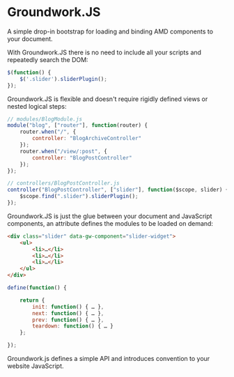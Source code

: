 # Groundwork.JS

A simple drop-in bootstrap for loading and binding AMD components to your document.

With Groundwork.JS there is no need to include all your scripts and repeatedly search the DOM:

```javascript
$(function() {
	$('.slider').sliderPlugin();
});
```

Groundwork.JS is flexible and doesn't require rigidly defined views or nested logical steps:

```javascript
// modules/BlogModule.js
module("blog", ["router"], function(router) {
	router.when("/", {
		controller: "BlogArchiveController"
	});
	router.when("/view/:post", {
		controller: "BlogPostController"
	});
});

// controllers/BlogPostController.js
controller("BlogPostController", ["slider"], function($scope, slider) {
	$scope.find(".slider").sliderPlugin();
});
```

Groundwork.JS is just the glue between your document and JavaScript components, an attribute defines the modules to be loaded on demand:

```html
<div class="slider" data-gw-component="slider-widget">
	<ul>
		<li>…</li>
		<li>…</li>
		<li>…</li>
	</ul>
</div>
```

```javascript
define(function() {

	return {
		init: function() { … },
		next: function() { … },
		prev: function() { … },
		teardown: function() { … }
	};

});
```

Groundwork.js defines a simple API and introduces convention to your website JavaScript.
